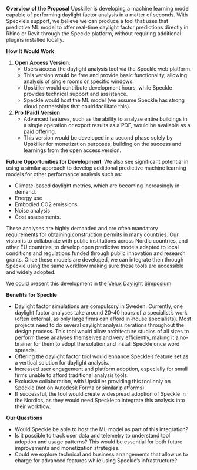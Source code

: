 **Overview of the Proposal** Upskiller is developing a machine learning model capable of performing daylight factor analysis in a matter of seconds. With Speckle’s support, we believe we can produce a tool that uses that predictive ML model to offer real-time daylight factor predictions directly in Rhino or Revit through the Speckle platform, without requiring additional plugins installed locally.

**How It Would Work**

1. **Open Access Version**:
    - Users access the daylight analysis tool via the Speckle web platform.
    - This version would be free and provide basic functionality, allowing analysis of single rooms or specific windows.
    - Upskiller would contribute development hours, while Speckle provides technical support and assistance.
    - Speckle would host the ML model (we assume Speckle has strong cloud partnerships that could facilitate this).
2. **Pro (Paid) Version**
    - Advanced features, such as the ability to analyze entire buildings in a single operation or export results as a PDF, would be available as a paid offering.
    - This version would be developed in a second phase solely by Upskiller for monetization purposes, building on the success and learnings from the open access version.

**Future Opportunities for Development**: We also see significant potential in using a similar approach to develop additional predictive machine learning models for other performance analysis such as:
- Climate-based daylight metrics, which are becoming increasingly in demand.
- Energy use
- Embodied CO2 emissions
- Noise analysis
- Cost assessments.

These analyses are highly demanded and are often mandatory requirements for obtaining construction permits in many countries. Our vision is to collaborate with public institutions across Nordic countries, and other EU countries, to develop open predictive models adapted to local conditions and regulations funded through public innovation and research grants. Once these models are developed, we can integrate then through Speckle using the same workflow making sure these tools are accessible and widely adopted.

We could present this development in the [Velux Daylight Simposium](https://buildforlife.velux.com/en/daylight-symposium/call-for-abstracts)

**Benefits for Speckle**
- Daylight factor simulations are compulsory in Sweden. Currently, one daylight factor analyses take around 20-40 hours of a specialist’s work (often external, as only large firms can afford in-house specialists). Most projects need to do several daylight analysis iterations throughout the design process. This tool would allow architecture studios of all sizes to perform these analyses themselves and very efficiently, making it a no-brainer for them to adopt the solution and install Speckle once word spreads.
- Offering the daylight factor tool would enhance Speckle’s feature set as a vertical solution for daylight analysis.
- Increased user engagement and platform adoption, especially for small firms unable to afford traditional analysis tools.
- Exclusive collaboration, with Upskiller providing this tool only on Speckle (not on Autodesk Forma or similar platforms).
- If successful, the tool would create widespread adoption of Speckle in the Nordics, as they would need Speckle to integrate this analysis into their workflow.

**Our Questions**
- Would Speckle be able to host the ML model as part of this integration?
- Is it possible to track user data and telemetry to understand tool adoption and usage patterns? This would be essential for both future improvements and monetization strategies.
- Could we explore technical and business arrangements that allow us to charge for advanced features while using Speckle’s infrastructure?